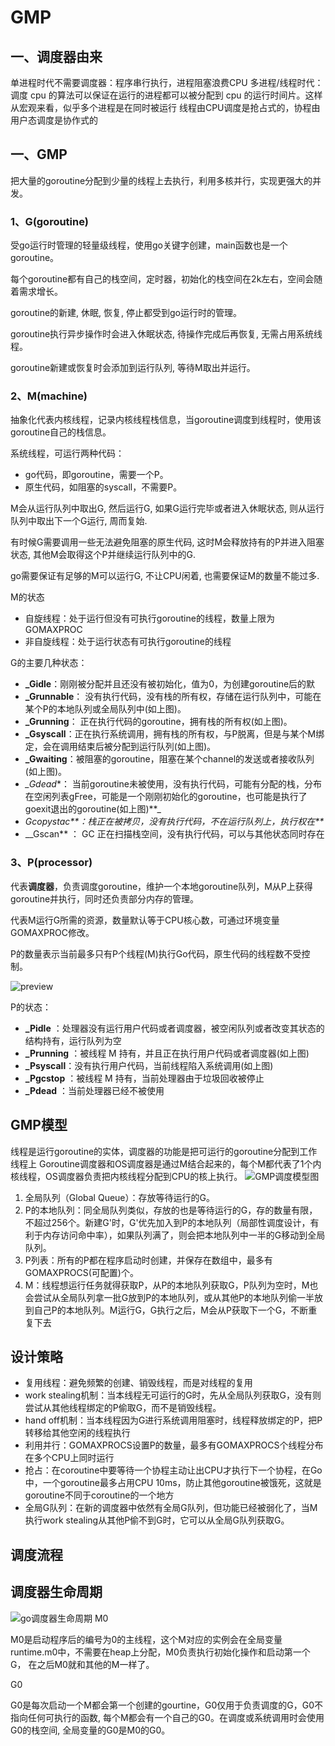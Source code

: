 # GMP
## 一、调度器由来
单进程时代不需要调度器：程序串行执行，进程阻塞浪费CPU
多进程/线程时代：调度 cpu 的算法可以保证在运行的进程都可以被分配到 cpu 的运行时间片。这样从宏观来看，似乎多个进程是在同时被运行
线程由CPU调度是抢占式的，协程由用户态调度是协作式的
## 一、GMP

把大量的goroutine分配到少量的线程上去执行，利用多核并行，实现更强大的并发。

### 1、G(goroutine)

受go运行时管理的轻量级线程，使用go关键字创建，main函数也是一个goroutine。

每个goroutine都有自己的栈空间，定时器，初始化的栈空间在2k左右，空间会随着需求增长。

goroutine的新建, 休眠, 恢复, 停止都受到go运行时的管理。

goroutine执行异步操作时会进入休眠状态, 待操作完成后再恢复, 无需占用系统线程。

goroutine新建或恢复时会添加到运行队列, 等待M取出并运行。

### 2、M(machine)

抽象化代表内核线程，记录内核线程栈信息，当goroutine调度到线程时，使用该goroutine自己的栈信息。

系统线程，可运行两种代码：

- go代码，即goroutine，需要一个P。
- 原生代码，如阻塞的syscall，不需要P。

M会从运行队列中取出G, 然后运行G, 如果G运行完毕或者进入休眠状态, 则从运行队列中取出下一个G运行, 周而复始.

有时候G需要调用一些无法避免阻塞的原生代码, 这时M会释放持有的P并进入阻塞状态, 其他M会取得这个P并继续运行队列中的G.

go需要保证有足够的M可以运行G, 不让CPU闲着, 也需要保证M的数量不能过多.

M的状态

- 自旋线程：处于运行但没有可执行goroutine的线程，数量上限为GOMAXPROC
- 非自旋线程：处于运行状态有可执行goroutine的线程

G的主要几种状态：

- **_Gidle**：刚刚被分配并且还没有被初始化，值为0，为创建goroutine后的默
- **_Grunnable**： 没有执行代码，没有栈的所有权，存储在运行队列中，可能在某个P的本地队列或全局队列中(如上图)。
- **_Grunning**： 正在执行代码的goroutine，拥有栈的所有权(如上图)。
- **_Gsyscall**：正在执行系统调用，拥有栈的所有权，与P脱离，但是与某个M绑定，会在调用结束后被分配到运行队列(如上图)。
- **_Gwaiting**：被阻塞的goroutine，阻塞在某个channel的发送或者接收队列(如上图)。
- *_Gdead**： 当前goroutine未被使用，没有执行代码，可能有分配的栈，分布在空闲列表gFree，可能是一个刚刚初始化的goroutine，也可能是执行了goexit退出的goroutine(如上图)**_
- _Gcopystac**：栈正在被拷贝，没有执行代码，不在运行队列上，执行权在**_
- __Gscan** ： GC 正在扫描栈空间，没有执行代码，可以与其他状态同时存在

### 3、P(processor)

代表**调度器**，负责调度goroutine，维护一个本地goroutine队列，M从P上获得goroutine并执行，同时还负责部分内存的管理。

代表M运行G所需的资源，数量默认等于CPU核心数，可通过环境变量GOMAXPROC修改。

P的数量表示当前最多只有P个线程(M)执行Go代码，原生代码的线程数不受控制。

![preview](https://pic1.zhimg.com/v2-8e653b564583bdcc8dad669af16396c4_r.jpg)![]()

P的状态：

- **_Pidle** ：处理器没有运行用户代码或者调度器，被空闲队列或者改变其状态的结构持有，运行队列为空
- **_Prunning** ：被线程 M 持有，并且正在执行用户代码或者调度器(如上图)
- **_Psyscall**：没有执行用户代码，当前线程陷入系统调用(如上图)
- **_Pgcstop** ：被线程 M 持有，当前处理器由于垃圾回收被停止
- **_Pdead** ：当前处理器已经不被使用

## GMP模型
 线程是运行goroutine的实体，调度器的功能是把可运行的goroutine分配到工作线程上
 Goroutine调度器和OS调度器是通过M结合起来的，每个M都代表了1个内核线程，OS调度器负责把内核线程分配到CPU的核上执行。
 ![GMP调度模型图](vx_images/249621610220653.png)
1. 全局队列（Global Queue）：存放等待运行的G。
2. P的本地队列：同全局队列类似，存放的也是等待运行的G，存的数量有限，不超过256个。新建G'时，G'优先加入到P的本地队列（局部性调度设计，有利于内存访问命中率），如果队列满了，则会把本地队列中一半的G移动到全局队列。
3. P列表：所有的P都在程序启动时创建，并保存在数组中，最多有GOMAXPROCS(可配置)个。
4. M：线程想运行任务就得获取P，从P的本地队列获取G，P队列为空时，M也会尝试从全局队列拿一批G放到P的本地队列，或从其他P的本地队列偷一半放到自己P的本地队列。M运行G，G执行之后，M会从P获取下一个G，不断重复下去
## 设计策略
* 复用线程：避免频繁的创建、销毁线程，而是对线程的复用
* work stealing机制：当本线程无可运行的G时，先从全局队列获取G，没有则尝试从其他线程绑定的P偷取G，而不是销毁线程。
* hand off机制：当本线程因为G进行系统调用阻塞时，线程释放绑定的P，把P转移给其他空闲的线程执行
* 利用并行：GOMAXPROCS设置P的数量，最多有GOMAXPROCS个线程分布在多个CPU上同时运行
* 抢占：在coroutine中要等待一个协程主动让出CPU才执行下一个协程，在Go中，一个goroutine最多占用CPU 10ms，防止其他goroutine被饿死，这就是goroutine不同于coroutine的一个地方
* 全局G队列：在新的调度器中依然有全局G队列，但功能已经被弱化了，当M执行work stealing从其他P偷不到G时，它可以从全局G队列获取G。
## 调度流程
## 调度器生命周期
![go调度器生命周期](vx_images/184225010220653.png)
M0

M0是启动程序后的编号为0的主线程，这个M对应的实例会在全局变量runtime.m0中，不需要在heap上分配，M0负责执行初始化操作和启动第一个G， 在之后M0就和其他的M一样了。

G0

G0是每次启动一个M都会第一个创建的gourtine，G0仅用于负责调度的G，G0不指向任何可执行的函数, 每个M都会有一个自己的G0。在调度或系统调用时会使用G0的栈空间, 全局变量的G0是M0的G0。